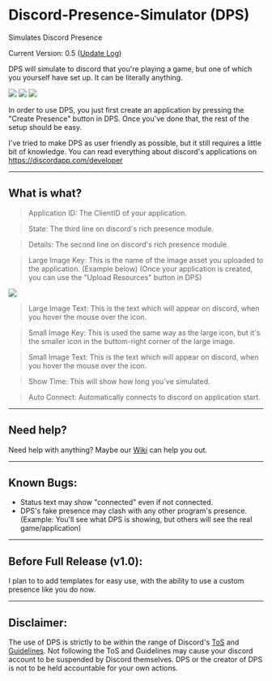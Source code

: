 # Discord-Presence-Simulator (DPS)
Simulates Discord Presence

Current Version: 0.5
([Update Log](https://github.com/Minac2503/Discord-Presence-Simulator/blob/master/UpdateLog.md))

DPS will simulate to discord that you're playing a game, but one of which you yourself have set up.
It can be literally anything.

<img src="https://netherrain.net/dps.JPG"> <img src="https://netherrain.net/dps4.JPG"> 
<img src="https://netherrain.net/dps2.JPG"> 

In order to use DPS, you just first create an application by pressing the "Create Presence" button in DPS.
Once you've done that, the rest of the setup should be easy.

I've tried to make DPS as user friendly as possible, but it still requires a little bit of knowledge.
You can read everything about discord's applications on https://discordapp.com/developer
***
## What is what?

> Application ID: The ClientID of your application.

> State: The third line on discord's rich presence module.

> Details: The second line on discord's rich presence module.

>Large Image Key: This is the name of the image asset you uploaded to the application. (Example below)
(Once your application is created, you can use the "Upload Resources" button in DPS)
<img src="https://netherrain.net/dps5.JPG"> 

> Large Image Text: This is the text which will appear on discord, when you hover the mouse over the icon.

> Small Image Key: This is used the same way as the large icon, but it's the smaller icon in the buttom-right corner of the large image.

> Small Image Text: This is the text which will appear on discord, when you hover the mouse over the icon.

> Show Time: This will show how long you've simulated.

> Auto Connect: Automatically connects to discord on application start.
***
## Need help?
Need help with anything? Maybe our [Wiki](https://github.com/Minac2503/Discord-Presence-Simulator/wiki) can help you out.
***
## Known Bugs:
- Status text may show "connected" even if not connected.
- DPS's fake presence may clash with any other program's presence. (Example: You'll see what DPS is showing, but others will see the real game/application)
***
## Before Full Release (v1.0):
I plan to to add templates for easy use, with the ability to use a custom presence like you do now.
***
## Disclaimer:
The use of DPS is strictly to be within the range of Discord's [ToS](https://discordapp.com/terms) and [Guidelines](https://discordapp.com/guidelines).
Not following the ToS and Guidelines may cause your discord account to be suspended by Discord themselves.
DPS or the creator of DPS is not to be held accountable for your own actions.
